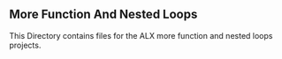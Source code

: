 ## More Function And Nested Loops
This Directory contains files for the ALX more function and nested loops projects.
